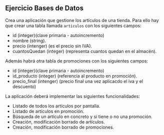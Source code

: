 ## Ejercicio Bases de Datos

Crea una aplicación que gestione los artículos de una tienda. Para ello hay que crear una tabla llamada `articulos` con los siguientes campos: 

  - id (integer)(clave primaria - autoincremento)
  - nombre (string).
  - precio (intenger) (es el precio sin IVA).
  - cuantosQuedan (integer) (representa cuantos quedan en el almacén).

Además habrá otra tabla de promociones con los siguientes campos:

  - id (integer)(clave primaria - autoincremento)
  - id_producto (integer) (referencia al producto en promoción).
  - precio_final (intenger) (precio final una vez aplicacdo el iva y el descuento)

La aplicación deberá implementar las siguientes funcionalidades:

  - Listado de todos los artículos por pantalla.
  - Listado de artículos en promoción.
  - Búsqueda de un artículo en concreto y si tiene o no una promoción.
  - Creación, modificación borrado de artículos.
  - Creación, modificación borrado de promociones.
